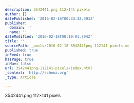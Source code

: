 ```yaml
---
description: 3542441.png 112×141 pixels
author: []
datePublished: '2016-02-18T00:33:32.391Z'
publisher:
  domain: ''
  name: ''
dateModified: '2016-02-18T00:19:01.794Z'
title: ''
sourcePath: _posts/2016-02-18-3542441png-112141-pixels.md
published: true
inFeed: true
hasPage: true
inNav: false
url: 3542441png-112141-pixels/index.html
_context: 'http://schema.org'
_type: Article

---
```

3542441.png 112×141 pixels

<article style=""></article>